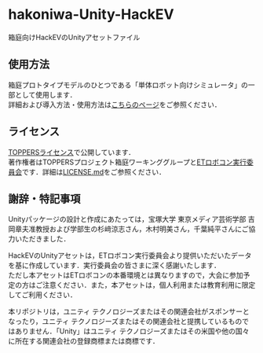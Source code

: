 # hakoniwa-Unity-HackEV

箱庭向けHackEVのUnityアセットファイル  

## 使用方法

箱庭プロトタイプモデルのひとつである「単体ロボット向けシミュレータ」の一部として使用します．  
詳細および導入方法・使用方法は[こちらのページ](https://toppers.github.io/hakoniwa/prototypes/single-robot/)をご参照ください．

## ライセンス

[TOPPERSライセンス](https://www.toppers.jp/license.html)で公開しています．  
著作権者はTOPPERSプロジェクト箱庭ワーキンググループと[ETロボコン実行委員会](https://www.etrobo.jp/)です．詳細は[LICENSE.md](./LICENSE.md)をご参照ください．

## 謝辞・特記事項

Unityパッケージの設計と作成にあたっては，宝塚大学 東京メディア芸術学部 吉岡章夫准教授および学部生の杉﨑涼志さん，木村明美さん，千葉純平さんにご協力いただきました．

HackEVのUnityアセットは，ETロボコン実行委員会より提供いただいたデータを基に作成しています．実行委員会の皆さまに深く感謝いたします．  
ただし本アセットはETロボコンの本番環境とは異なりますので，大会に参加予定の方はご注意ください．また，本アセットは，個人利用または教育利用に限定してご利用ください．

本リポジトリは，ユニティ テクノロジーズまたはその関連会社がスポンサーとなったり，ユニティ テクノロジーズまたはその関連会社と提携しているものではありません．「Unity」はユニティ テクノロジーズまたはその米国や他の国々に所在する関連会社の登録商標または商標です．


